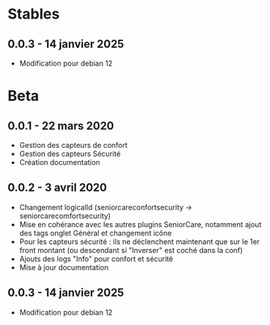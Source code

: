 # Stables

0.0.3 - 14 janvier 2025
---

* Modification pour debian 12


# Beta

0.0.1 - 22 mars 2020
---

* Gestion des capteurs de confort
* Gestion des capteurs Sécurité
* Création documentation

0.0.2 - 3 avril 2020
---

* Changement logicalId (seniorcareconfortsecurity -> seniorcarecomfortsecurity)
* Mise en cohérance avec les autres plugins SeniorCare, notamment ajout des tags onglet Général et changement icône
* Pour les capteurs sécurité : ils ne déclenchent maintenant que sur le 1er front montant (ou descendant si "Inverser" est coché dans la conf)
* Ajouts des logs "Info" pour confort et sécurité
* Mise à jour documentation

0.0.3 - 14 janvier 2025
---

* Modification pour debian 12
